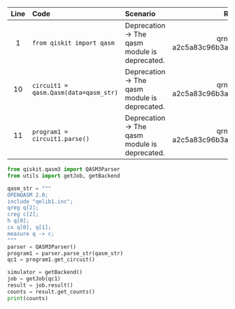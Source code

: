 | Line | Code | Scenario | Reference | Artifact | Refactoring |
| :--: | :--- | :------- | :-------: | :------- | :---------- |
| 1 | `from qiskit import qasm` | Deprecation -> The qasm module is deprecated. | qrn_tax_ddbb-a2c5a83c96b3a83a4f0c6c148546566c | qasm | `from qiskit.qasm3 import QASM3Parser` |
| 10 | `circuit1 = qasm.Qasm(data=qasm_str)` | Deprecation -> The qasm module is deprecated. | qrn_tax_ddbb-a2c5a83c96b3a83a4f0c6c148546566c | qasm | `parser = QASM3Parser()` |
| 11 | `program1 = circuit1.parse()` | Deprecation -> The qasm module is deprecated. | qrn_tax_ddbb-a2c5a83c96b3a83a4f0c6c148546566c | qasm | `program1 = parser.parse_str(qasm_str)` |

```python
from qiskit.qasm3 import QASM3Parser
from utils import getJob, getBackend

qasm_str = """
OPENQASM 2.0;
include "qelib1.inc";
qreg q[2];
creg c[2];
h q[0];
cx q[0], q[1];
measure q -> c;
"""
parser = QASM3Parser()
program1 = parser.parse_str(qasm_str)
qc1 = program1.get_circuit()

simulator = getBackend()
job = getJob(qc1)
result = job.result()
counts = result.get_counts()
print(counts)
```